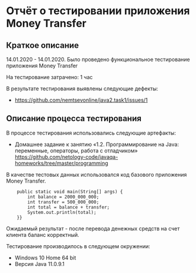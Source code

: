 # Отчёт о тестировании приложения Money Transfer

## Краткое описание

14.01.2020 - 14.01.2020. Было проведено функциональное тестирование приложения Money Transfer

На тестирование затрачено: 1 час

В результате тестирования выявлены следующие дефекты:
* https://github.com/nemtsevonline/java2.task1/issues/1 


## Описание процесса тестирования

В процессе тестирования использовались следующие артефакты:
* Домашнее задание к занятию «1.2. Программирование на Java: переменные, операторы, работа с отладчиком» https://github.com/netology-code/javaqa-homeworks/tree/master/programming

В качестве тестовых данных использовался код базового приложения Money Transfer. 

```public class Main {
    public static void main(String[] args) {
        int balance = 2000_000_000;
        int transfer = 500_000_000;
        int total = balance + transfer;
        System.out.println(total);
    }}
```
Ожидаемый результат - после перевода денежных средств на счет клиента баланс корректный.

Тестирование производилось в следующем окружении:
* Windows 10 Home 64 bit
* Версия Java 11.0.9.1

